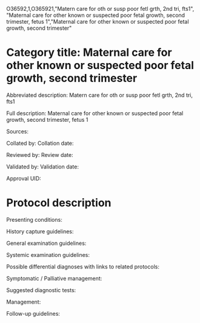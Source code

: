 O36592,1,O365921,"Matern care for oth or susp poor fetl grth, 2nd tri, fts1", "Maternal care for other known or suspected poor fetal growth, second trimester, fetus 1","Maternal care for other known or suspected poor fetal growth, second trimester"
# Category title: Maternal care for other known or suspected poor fetal growth, second trimester

Abbreviated description: Matern care for oth or susp poor fetl grth, 2nd tri, fts1

Full description: Maternal care for other known or suspected poor fetal growth, second trimester, fetus 1

Sources:

Collated by:
Collation date:

Reviewed by:
Review date:

Validated by:
Validation date:

Approval UID:

# Protocol description

Presenting conditions:

History capture guidelines:

General examination guidelines:

Systemic examination guidelines:

Possible differential diagnoses with links to related protocols:

Symptomatic / Palliative management:

Suggested diagnostic tests:

Management:

Follow-up guidelines:

